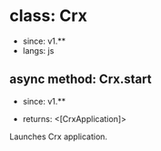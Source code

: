 # class: Crx
* since: v1.**
* langs: js

## async method: Crx.start
* since: v1.**
- returns: <[CrxApplication]>

Launches Crx application.
